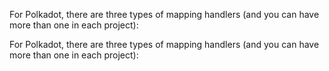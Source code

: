 <!-- #region level2 -->

<!-- @include: ./manifest-intro.md#level2 -->

For Polkadot, there are three types of mapping handlers (and you can have more than one in each project):

<!-- @include: ./polkadot-handlers.md -->

<!-- #endregion level2 -->

<!-- #region level4 -->

<!-- @include: ./manifest-intro.md#level4 -->

For Polkadot, there are three types of mapping handlers (and you can have more than one in each project):

<!-- @include: ./polkadot-handlers.md -->

<!-- #endregion level4 -->
